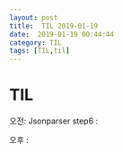 ```yaml
---
layout: post
title:  TIL 2019-01-19
date:  2019-01-19 00:44:44
category: TIL
tags: [TIL,til]
---
```


# TIL

오전:  Jsonparser step6 : 

오후 : 